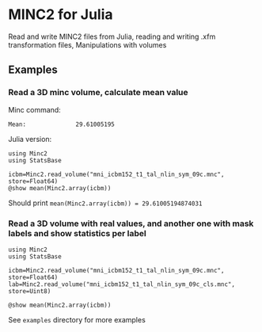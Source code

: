 # MINC2 for Julia

Read and write MINC2 files from Julia, reading and writing .xfm transformation files, 
Manipulations with volumes


## Examples


### Read a 3D minc volume, calculate mean value

Minc command: 
``` > mincstats -mean mni_icbm152_t1_tal_nlin_sym_09c.mnc
Mean:              29.61005195
```

Julia version:
```
using Minc2
using StatsBase

icbm=Minc2.read_volume("mni_icbm152_t1_tal_nlin_sym_09c.mnc", store=Float64)
@show mean(Minc2.array(icbm))
```
Should print `mean(Minc2.array(icbm)) = 29.61005194874031`


### Read a 3D volume with real values, and another one with mask labels and show statistics per label

```
using Minc2
using StatsBase

icbm=Minc2.read_volume("mni_icbm152_t1_tal_nlin_sym_09c.mnc", store=Float64)
lab=Minc2.read_volume("mni_icbm152_t1_tal_nlin_sym_09c_cls.mnc", store=Uint8)

@show mean(Minc2.array(icbm))
```


See `examples` directory for more examples